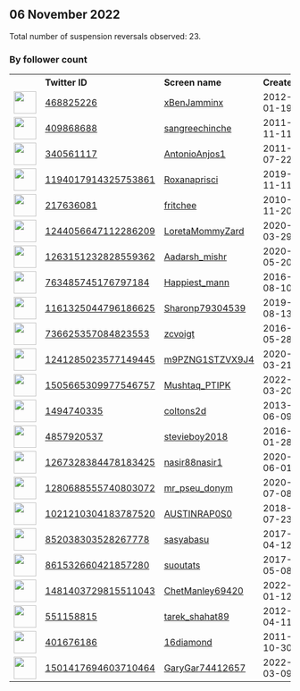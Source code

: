 
## 06 November 2022
Total number of suspension reversals observed: 23.

### By follower count
<table><tr><th></th><th align="left">Twitter ID</th><th align="left">Screen name</th>
<th align="left">Created</th><th align="left">Status</th><th align="left">Suspended</th><th align="left">Followers</th>
<tr><td><a href="https://pbs.twimg.com/profile_images/1614528356212514816/bhz3Mcl5_normal.jpg"><img src="https://pbs.twimg.com/profile_images/1614528356212514816/bhz3Mcl5_normal.jpg" width="40px" height="40px" align="center"/></a></td><td><a href="https://twitter.com/intent/user?user_id=468825226">468825226</a></td><td><a href="https://twitter.com/xBenJamminx">xBenJamminx</a></td><td>2012-01-19</td><td align="center"></td><td>2022-10-28</td><td>82176</td></tr>
<tr><td><a href="https://pbs.twimg.com/profile_images/1593729866955898881/KCz1Q3ul_normal.jpg"><img src="https://pbs.twimg.com/profile_images/1593729866955898881/KCz1Q3ul_normal.jpg" width="40px" height="40px" align="center"/></a></td><td><a href="https://twitter.com/intent/user?user_id=409868688">409868688</a></td><td><a href="https://twitter.com/sangreechinche">sangreechinche</a></td><td>2011-11-11</td><td align="center"></td><td></td><td>27714</td></tr>
<tr><td><a href="https://pbs.twimg.com/profile_images/1578748378707542017/gYGyM4Hd_normal.jpg"><img src="https://pbs.twimg.com/profile_images/1578748378707542017/gYGyM4Hd_normal.jpg" width="40px" height="40px" align="center"/></a></td><td><a href="https://twitter.com/intent/user?user_id=340561117">340561117</a></td><td><a href="https://twitter.com/AntonioAnjos1">AntonioAnjos1</a></td><td>2011-07-22</td><td align="center"></td><td></td><td>5356</td></tr>
<tr><td><a href="https://pbs.twimg.com/profile_images/1593476729070313472/9qkLy4pz_normal.jpg"><img src="https://pbs.twimg.com/profile_images/1593476729070313472/9qkLy4pz_normal.jpg" width="40px" height="40px" align="center"/></a></td><td><a href="https://twitter.com/intent/user?user_id=1194017914325753861">1194017914325753861</a></td><td><a href="https://twitter.com/Roxanaprisci">Roxanaprisci</a></td><td>2019-11-11</td><td align="center"></td><td></td><td>4103</td></tr>
<tr><td><a href="https://pbs.twimg.com/profile_images/955815110299324416/ssuqN4ln_normal.jpg"><img src="https://pbs.twimg.com/profile_images/955815110299324416/ssuqN4ln_normal.jpg" width="40px" height="40px" align="center"/></a></td><td><a href="https://twitter.com/intent/user?user_id=217636081">217636081</a></td><td><a href="https://twitter.com/fritchee">fritchee</a></td><td>2010-11-20</td><td align="center"></td><td></td><td>3602</td></tr>
<tr><td><a href="https://pbs.twimg.com/profile_images/1327300225246097411/M6Hc1vSO_normal.jpg"><img src="https://pbs.twimg.com/profile_images/1327300225246097411/M6Hc1vSO_normal.jpg" width="40px" height="40px" align="center"/></a></td><td><a href="https://twitter.com/intent/user?user_id=1244056647112286209">1244056647112286209</a></td><td><a href="https://twitter.com/LoretaMommyZard">LoretaMommyZard</a></td><td>2020-03-29</td><td align="center"></td><td></td><td>1209</td></tr>
<tr><td><a href="https://pbs.twimg.com/profile_images/1580422216000634880/j8utrd7h_normal.jpg"><img src="https://pbs.twimg.com/profile_images/1580422216000634880/j8utrd7h_normal.jpg" width="40px" height="40px" align="center"/></a></td><td><a href="https://twitter.com/intent/user?user_id=1263151232828559362">1263151232828559362</a></td><td><a href="https://twitter.com/Aadarsh_mishr">Aadarsh_mishr</a></td><td>2020-05-20</td><td align="center"></td><td></td><td>1207</td></tr>
<tr><td><a href="https://pbs.twimg.com/profile_images/1569308832693731328/s2Z0kBqy_normal.jpg"><img src="https://pbs.twimg.com/profile_images/1569308832693731328/s2Z0kBqy_normal.jpg" width="40px" height="40px" align="center"/></a></td><td><a href="https://twitter.com/intent/user?user_id=763485745176797184">763485745176797184</a></td><td><a href="https://twitter.com/Happiest_mann">Happiest_mann</a></td><td>2016-08-10</td><td align="center"></td><td></td><td>766</td></tr>
<tr><td><a href="https://pbs.twimg.com/profile_images/1253435237213728770/ptfWaWCh_normal.jpg"><img src="https://pbs.twimg.com/profile_images/1253435237213728770/ptfWaWCh_normal.jpg" width="40px" height="40px" align="center"/></a></td><td><a href="https://twitter.com/intent/user?user_id=1161325044796186625">1161325044796186625</a></td><td><a href="https://twitter.com/Sharonp79304539">Sharonp79304539</a></td><td>2019-08-13</td><td align="center"></td><td></td><td>659</td></tr>
<tr><td><a href="https://pbs.twimg.com/profile_images/1576141306971185152/RIx79J_8_normal.jpg"><img src="https://pbs.twimg.com/profile_images/1576141306971185152/RIx79J_8_normal.jpg" width="40px" height="40px" align="center"/></a></td><td><a href="https://twitter.com/intent/user?user_id=736625357084823553">736625357084823553</a></td><td><a href="https://twitter.com/zcvoigt">zcvoigt</a></td><td>2016-05-28</td><td align="center"></td><td></td><td>269</td></tr>
<tr><td><a href="https://pbs.twimg.com/profile_images/1326892385696182274/kxAZB-Iq_normal.jpg"><img src="https://pbs.twimg.com/profile_images/1326892385696182274/kxAZB-Iq_normal.jpg" width="40px" height="40px" align="center"/></a></td><td><a href="https://twitter.com/intent/user?user_id=1241285023577149445">1241285023577149445</a></td><td><a href="https://twitter.com/m9PZNG1STZVX9J4">m9PZNG1STZVX9J4</a></td><td>2020-03-21</td><td align="center"></td><td></td><td>260</td></tr>
<tr><td><a href="https://pbs.twimg.com/profile_images/1505679786282307587/Z8NETMUH_normal.jpg"><img src="https://pbs.twimg.com/profile_images/1505679786282307587/Z8NETMUH_normal.jpg" width="40px" height="40px" align="center"/></a></td><td><a href="https://twitter.com/intent/user?user_id=1505665309977546757">1505665309977546757</a></td><td><a href="https://twitter.com/Mushtaq_PTIPK">Mushtaq_PTIPK</a></td><td>2022-03-20</td><td align="center"></td><td>2022-10-23</td><td>238</td></tr>
<tr><td><a href="https://pbs.twimg.com/profile_images/1151738929155981313/b1B7IOjv_normal.jpg"><img src="https://pbs.twimg.com/profile_images/1151738929155981313/b1B7IOjv_normal.jpg" width="40px" height="40px" align="center"/></a></td><td><a href="https://twitter.com/intent/user?user_id=1494740335">1494740335</a></td><td><a href="https://twitter.com/coltons2d">coltons2d</a></td><td>2013-06-09</td><td align="center"></td><td></td><td>223</td></tr>
<tr><td><a href="https://pbs.twimg.com/profile_images/1095457228646174720/ry86m9zM_normal.jpg"><img src="https://pbs.twimg.com/profile_images/1095457228646174720/ry86m9zM_normal.jpg" width="40px" height="40px" align="center"/></a></td><td><a href="https://twitter.com/intent/user?user_id=4857920537">4857920537</a></td><td><a href="https://twitter.com/stevieboy2018">stevieboy2018</a></td><td>2016-01-28</td><td align="center"></td><td></td><td>187</td></tr>
<tr><td><a href="https://pbs.twimg.com/profile_images/1589107076885729281/q-s7RKQY_normal.jpg"><img src="https://pbs.twimg.com/profile_images/1589107076885729281/q-s7RKQY_normal.jpg" width="40px" height="40px" align="center"/></a></td><td><a href="https://twitter.com/intent/user?user_id=1267328384478183425">1267328384478183425</a></td><td><a href="https://twitter.com/nasir88nasir1">nasir88nasir1</a></td><td>2020-06-01</td><td align="center"></td><td></td><td>128</td></tr>
<tr><td><a href="https://pbs.twimg.com/profile_images/1611900780352573440/hRq5W45-_normal.jpg"><img src="https://pbs.twimg.com/profile_images/1611900780352573440/hRq5W45-_normal.jpg" width="40px" height="40px" align="center"/></a></td><td><a href="https://twitter.com/intent/user?user_id=1280688555740803072">1280688555740803072</a></td><td><a href="https://twitter.com/mr_pseu_donym">mr_pseu_donym</a></td><td>2020-07-08</td><td align="center"></td><td></td><td>79</td></tr>
<tr><td><a href="https://pbs.twimg.com/profile_images/1636012113314422786/jtg2Zzdj_normal.jpg"><img src="https://pbs.twimg.com/profile_images/1636012113314422786/jtg2Zzdj_normal.jpg" width="40px" height="40px" align="center"/></a></td><td><a href="https://twitter.com/intent/user?user_id=1021210304183787520">1021210304183787520</a></td><td><a href="https://twitter.com/AUSTINRAP0S0">AUSTINRAP0S0</a></td><td>2018-07-23</td><td align="center"></td><td></td><td>68</td></tr>
<tr><td><a href="https://pbs.twimg.com/profile_images/1613672364461658112/qGTpAEWK_normal.jpg"><img src="https://pbs.twimg.com/profile_images/1613672364461658112/qGTpAEWK_normal.jpg" width="40px" height="40px" align="center"/></a></td><td><a href="https://twitter.com/intent/user?user_id=852038303528267778">852038303528267778</a></td><td><a href="https://twitter.com/sasyabasu">sasyabasu</a></td><td>2017-04-12</td><td align="center"></td><td></td><td>63</td></tr>
<tr><td><a href="https://pbs.twimg.com/profile_images/861534100536123392/LNm3D8IC_normal.jpg"><img src="https://pbs.twimg.com/profile_images/861534100536123392/LNm3D8IC_normal.jpg" width="40px" height="40px" align="center"/></a></td><td><a href="https://twitter.com/intent/user?user_id=861532660421857280">861532660421857280</a></td><td><a href="https://twitter.com/suoutats">suoutats</a></td><td>2017-05-08</td><td align="center"></td><td></td><td>58</td></tr>
<tr><td><a href="https://pbs.twimg.com/profile_images/1481403871952056320/dzOJgz8-_normal.jpg"><img src="https://pbs.twimg.com/profile_images/1481403871952056320/dzOJgz8-_normal.jpg" width="40px" height="40px" align="center"/></a></td><td><a href="https://twitter.com/intent/user?user_id=1481403729815511043">1481403729815511043</a></td><td><a href="https://twitter.com/ChetManley69420">ChetManley69420</a></td><td>2022-01-12</td><td align="center"></td><td>2022-09-30</td><td>58</td></tr>
<tr><td><a href="https://pbs.twimg.com/profile_images/884759964681633793/9dkv4SbF_normal.jpg"><img src="https://pbs.twimg.com/profile_images/884759964681633793/9dkv4SbF_normal.jpg" width="40px" height="40px" align="center"/></a></td><td><a href="https://twitter.com/intent/user?user_id=551158815">551158815</a></td><td><a href="https://twitter.com/tarek_shahat89">tarek_shahat89</a></td><td>2012-04-11</td><td align="center"></td><td>2022-02-28</td><td>34</td></tr>
<tr><td><a href="https://abs.twimg.com/sticky/default_profile_images/default_profile_normal.png"><img src="https://abs.twimg.com/sticky/default_profile_images/default_profile_normal.png" width="40px" height="40px" align="center"/></a></td><td><a href="https://twitter.com/intent/user?user_id=401676186">401676186</a></td><td><a href="https://twitter.com/16diamond">16diamond</a></td><td>2011-10-30</td><td align="center"></td><td></td><td>24</td></tr>
<tr><td><a href="https://abs.twimg.com/sticky/default_profile_images/default_profile_normal.png"><img src="https://abs.twimg.com/sticky/default_profile_images/default_profile_normal.png" width="40px" height="40px" align="center"/></a></td><td><a href="https://twitter.com/intent/user?user_id=1501417694603710464">1501417694603710464</a></td><td><a href="https://twitter.com/GaryGar74412657">GaryGar74412657</a></td><td>2022-03-09</td><td align="center"></td><td>2022-10-20</td><td>18</td></tr>
</table>
